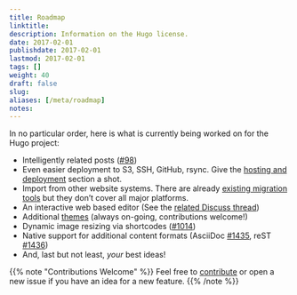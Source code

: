 ```yaml
---
title: Roadmap
linktitle:
description: Information on the Hugo license.
date: 2017-02-01
publishdate: 2017-02-01
lastmod: 2017-02-01
tags: []
weight: 40
draft: false
slug:
aliases: [/meta/roadmap]
notes:
---
```


In no particular order, here is what is currently being worked on for the Hugo project:

* Intelligently related posts ([#98][])
* Even easier deployment to S3, SSH, GitHub, rsync. Give the [hosting and deployment][] section a shot.
* Import from other website systems. There are already [existing migration tools][] but they don’t cover all major platforms.
* An interactive web based editor (See the [related Discuss thread][])
* Additional [themes][] (always on-going, contributions welcome!)
* Dynamic image resizing via shortcodes ([#1014][])
* Native support for additional content formats (AsciiDoc [#1435][], reST [#1436][])
* And, last but not least, *your* best ideas!

{{% note "Contributions Welcome" %}}
Feel free to [contribute](/contribute-to-hugo/) or open a new issue if you have an idea for a new feature.
{{% /note %}}

[#98]: https://github.com/spf13/hugo/issues/98
[#1014]: https://github.com/spf13/hugo/issues/1014
[#1435]: https://github.com/spf13/hugo/issues/1435
[#1436]: https://github.com/spf13/hugo/issues/1436
[hosting and deployment]: /hosting-and-deployment/
[existing migration tools]: /developer-tool/migrations/
[related Discuss thread]: https://discuss.gohugo.io/t/web-based-editor/155
[themes]: /themes
[tutorials]: /tutorials